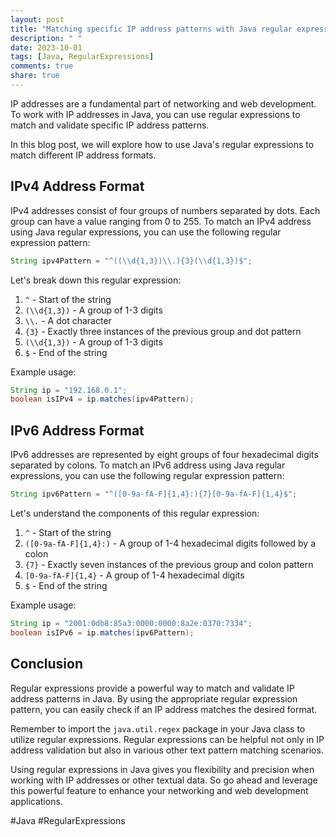 ```yaml
---
layout: post
title: "Matching specific IP address patterns with Java regular expressions"
description: " "
date: 2023-10-01
tags: [Java, RegularExpressions]
comments: true
share: true
---
```


IP addresses are a fundamental part of networking and web development. To work with IP addresses in Java, you can use regular expressions to match and validate specific IP address patterns.

In this blog post, we will explore how to use Java's regular expressions to match different IP address formats.

## IPv4 Address Format

IPv4 addresses consist of four groups of numbers separated by dots. Each group can have a value ranging from 0 to 255. To match an IPv4 address using Java regular expressions, you can use the following regular expression pattern:

```java
String ipv4Pattern = "^((\\d{1,3})\\.){3}(\\d{1,3})$";
```

Let's break down this regular expression:

1. `^` - Start of the string
2. `(\\d{1,3})` - A group of 1-3 digits
3. `\\.` - A dot character
4. `{3}` - Exactly three instances of the previous group and dot pattern
5. `(\\d{1,3})` - A group of 1-3 digits
6. `$` - End of the string

Example usage:

```java
String ip = "192.168.0.1";
boolean isIPv4 = ip.matches(ipv4Pattern);
```

## IPv6 Address Format

IPv6 addresses are represented by eight groups of four hexadecimal digits separated by colons. To match an IPv6 address using Java regular expressions, you can use the following regular expression pattern:

```java
String ipv6Pattern = "^([0-9a-fA-F]{1,4}:){7}[0-9a-fA-F]{1,4}$";
```

Let's understand the components of this regular expression:

1. `^` - Start of the string
2. `([0-9a-fA-F]{1,4}:)` - A group of 1-4 hexadecimal digits followed by a colon
3. `{7}` - Exactly seven instances of the previous group and colon pattern
4. `[0-9a-fA-F]{1,4}` - A group of 1-4 hexadecimal digits
5. `$` - End of the string

Example usage:

```java
String ip = "2001:0db8:85a3:0000:0000:8a2e:0370:7334";
boolean isIPv6 = ip.matches(ipv6Pattern);
```

## Conclusion

Regular expressions provide a powerful way to match and validate IP address patterns in Java. By using the appropriate regular expression pattern, you can easily check if an IP address matches the desired format.

Remember to import the `java.util.regex` package in your Java class to utilize regular expressions. Regular expressions can be helpful not only in IP address validation but also in various other text pattern matching scenarios.

Using regular expressions in Java gives you flexibility and precision when working with IP addresses or other textual data. So go ahead and leverage this powerful feature to enhance your networking and web development applications.

#Java #RegularExpressions
